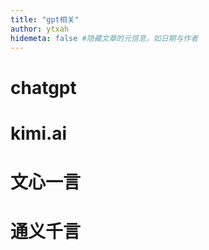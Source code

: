 ```yaml
---
title: "gpt相关"
author: ytxah
hidemeta: false #隐藏文章的元信息，如日期与作者
---
```

# chatgpt
# kimi.ai
# 文心一言
# 通义千言
